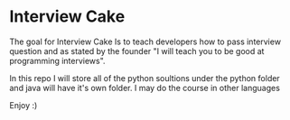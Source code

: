 # Interview Cake
The goal for Interview Cake Is to teach developers how to pass interview question and as stated by the founder "I will teach you to be good at programming interviews".

In this repo I will store all of the python soultions under the python folder and java will have it's own folder. I may do the course in other languages 

Enjoy :) 


